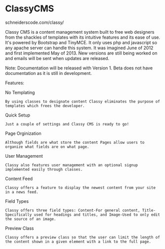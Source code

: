 ClassyCMS
=========


schneiderscode.com/classy/


Classy CMS is a content management system built to free web designers from the shackles of templates with its intuitive features and its ease of use. It's powered by Bootstrap and TinyMCE. It only uses php and javascript so any apache server can handle this system. It was imagined June of 2012 and first implemented May of 2013. New versions are still being worked on and emails will be sent when updates are released.


Note: Documentation will be released with Version 1. Beta does not have documentation as it is still in development.

Features:

No Templating

    By using classes to designate content Classy eliminates the purpose of templates which frees the developer.
    
Quick Setup

    Just a couple of settings and Classy CMS is ready to go!
    
Page Orginization

    Although fields are what store the content Pages allow users to organize what fields are on what page.
    
User Management

    Classy also features user management with an optional signup implemented easily through classes.
    
Content Feed

    Classy offers a feature to display the newest content from your site in a news feed.
    
Field Types

    Classy offers three field types: Content-For general content, Title-Specifically used for headings and titles, and Image-Used to only edit the source of an image.

Preview Class

    Classy offers a preview class so that the user can limit the length of the content shown in a given element with a link to the full page.
